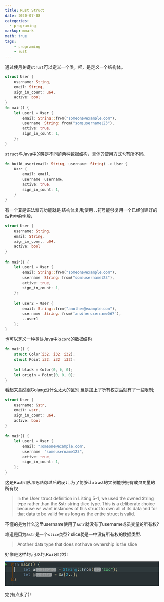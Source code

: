 ```yaml
---
title: Rust Struct
date: 2020-07-08
categories:
  - programing
markup: mmark
math: true
tags:
    - programing
    - rust
---
```


通过使用关键`struct`可以定义一个类，呸，是定义一个结构体。
```rust
struct User {
    username: String,
    email: String,
    sign_in_count: u64,
    active: bool,
}
fn main() {
    let user1 = User {
        email: String::from("someone@example.com"),
        username: String::from("someusername123"),
        active: true,
        sign_in_count: 1,
    };
}
```

`struct`与Java中的类是不同的两种数据结构，具体的使用方式也有所不同。

```rust
fn build_user(email: String, username: String) -> User {
    User {
        email: email,
        username: username,
        active: true,
        sign_in_count: 1,
    }
}
```

有一个算是语法糖的功能就是,结构体复用;使用`..`符号能够复用一个已经创建好的结构中的字段;
```rust
struct User {
    username: String,
    email: String,
    sign_in_count: u64,
    active: bool,
}

fn main() {
    let user1 = User {
        email: String::from("someone@example.com"),
        username: String::from("someusername123"),
        active: true,
        sign_in_count: 1,
    };

    let user2 = User {
        email: String::from("another@example.com"),
        username: String::from("anotherusername567"),
        ..user1
    };
}
```

也可以定义一种类似Java中`Record`的数据结构

```rust
fn main() {
    struct Color(i32, i32, i32);
    struct Point(i32, i32, i32);

    let black = Color(0, 0, 0);
    let origin = Point(0, 0, 0);
}
```           
看起来虽然跟Golang没什么太大的区别,但是加上了所有权之后就有了一些限制;

```rust
struct User {
    username: &str,
    email: &str,
    sign_in_count: u64,
    active: bool,
}

fn main() {
    let user1 = User {
        email: "someone@example.com",
        username: "someusername123",
        active: true,
        sign_in_count: 1,
    };
}     
```  
这是Rust团队深思熟虑过后的设计,为了能够让struct的实例能够拥有成员变量的所有权

>In the User struct definition in Listing 5-1, we used the owned String type rather than the &str string slice type. This is a deliberate choice because we want instances of this struct to own all of its data and for that data to be valid for as long as the entire struct is valid.

不懂的是为什么这里username使用了`&str`就没有了username成员变量的所有权?

难道是因为`&str`是一个`slice`类型? slice就是一中没有所有权的数据类型.

>Another data type that does not have ownership is the slice

好像是这样的,可以的,Rust强(吹)!

![string-slice](string-slice.png)

完(有点水了)!